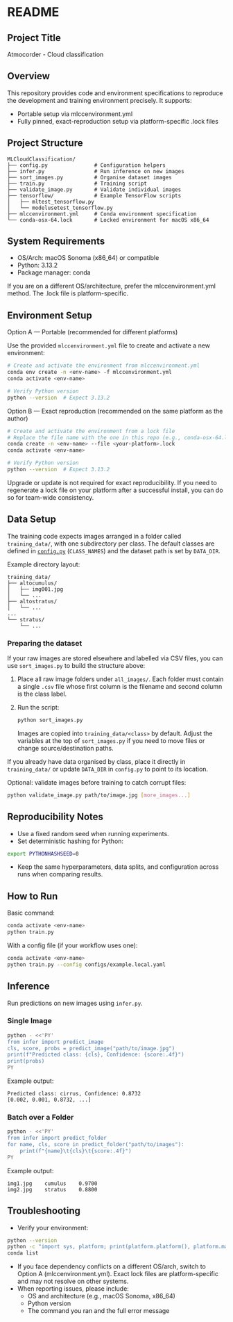# README
## Project Title
Atmocorder - Cloud classification
## Overview
This repository provides code and environment specifications to reproduce the development and training environment precisely. It supports:
- Portable setup via mlccenvironment.yml
- Fully pinned, exact-reproduction setup via platform-specific .lock files

## Project Structure

```
MLCloudClassification/
├── config.py               # Configuration helpers
├── infer.py                # Run inference on new images
├── sort_images.py          # Organise dataset images
├── train.py                # Training script
├── validate_image.py       # Validate individual images
├── tensorflow/             # Example TensorFlow scripts
│   ├── mltest_tensorflow.py
│   └── modelusetest_tensorflow.py
├── mlccenvironment.yml     # Conda environment specification
└── conda-osx-64.lock       # Locked environment for macOS x86_64
```

## System Requirements
- OS/Arch: macOS Sonoma (x86_64) or compatible
- Python: 3.13.2
- Package manager: conda

If you are on a different OS/architecture, prefer the mlccenvironment.yml method. The .lock file is platform-specific.
## Environment Setup
Option A — Portable (recommended for different platforms)

Use the provided `mlccenvironment.yml` file to create and activate a new environment:
``` bash
# Create and activate the environment from mlccenvironment.yml
conda env create -n <env-name> -f mlccenvironment.yml
conda activate <env-name>

# Verify Python version
python --version  # Expect 3.13.2
```
Option B — Exact reproduction (recommended on the same platform as the author)
``` bash
# Create and activate the environment from a lock file
# Replace the file name with the one in this repo (e.g., conda-osx-64.lock)
conda create -n <env-name> --file <your-platform>.lock
conda activate <env-name>

# Verify Python version
python --version  # Expect 3.13.2
```
Upgrade or update is not required for exact reproducibility. If you need to regenerate a lock file on your platform after a successful install, you can do so for team-wide consistency.
## Data Setup
The training code expects images arranged in a folder called `training_data/`,
with one subdirectory per class. The default classes are defined in
[`config.py`](config.py) (`CLASS_NAMES`) and the dataset path is set by
`DATA_DIR`.

Example directory layout:

```
training_data/
├── altocumulus/
│   ├── img001.jpg
│   └── ...
├── altostratus/
│   └── ...
...
└── stratus/
    └── ...
```

### Preparing the dataset
If your raw images are stored elsewhere and labelled via CSV files, you can
use `sort_images.py` to build the structure above:

1. Place all raw image folders under `all_images/`. Each folder must contain a
   single `.csv` file whose first column is the filename and second column is
   the class label.
2. Run the script:

   ```bash
   python sort_images.py
   ```

   Images are copied into `training_data/<class>` by default. Adjust the
   variables at the top of `sort_images.py` if you need to move files or change
   source/destination paths.

If you already have data organised by class, place it directly in
`training_data/` or update `DATA_DIR` in `config.py` to point to its location.

Optional: validate images before training to catch corrupt files:

```bash
python validate_image.py path/to/image.jpg [more_images...]
```
## Reproducibility Notes
- Use a fixed random seed when running experiments.
- Set deterministic hashing for Python:
``` bash
export PYTHONHASHSEED=0
```
- Keep the same hyperparameters, data splits, and configuration across runs when comparing results.

## How to Run
Basic command:
``` bash
conda activate <env-name>
python train.py
```
With a config file (if your workflow uses one):
``` bash
conda activate <env-name>
python train.py --config configs/example.local.yaml
```

## Inference
Run predictions on new images using `infer.py`.

### Single Image
```bash
python - <<'PY'
from infer import predict_image
cls, score, probs = predict_image("path/to/image.jpg")
print(f"Predicted class: {cls}, Confidence: {score:.4f}")
print(probs)
PY
```
Example output:
```
Predicted class: cirrus, Confidence: 0.8732
[0.002, 0.001, 0.8732, ...]
```

### Batch over a Folder
```bash
python - <<'PY'
from infer import predict_folder
for name, cls, score in predict_folder("path/to/images"):
    print(f"{name}\t{cls}\t{score:.4f}")
PY
```
Example output:
```
img1.jpg    cumulus    0.9700
img2.jpg    stratus    0.8800
```
## Troubleshooting
- Verify your environment:
``` bash
python --version
python -c "import sys, platform; print(platform.platform(), platform.machine()); print(sys.version)"
conda list
```
- If you face dependency conflicts on a different OS/arch, switch to Option A (mlccenvironment.yml). Exact lock files are platform-specific and may not resolve on other systems.
- When reporting issues, please include:
    - OS and architecture (e.g., macOS Sonoma, x86_64)
    - Python version
    - The command you ran and the full error message
